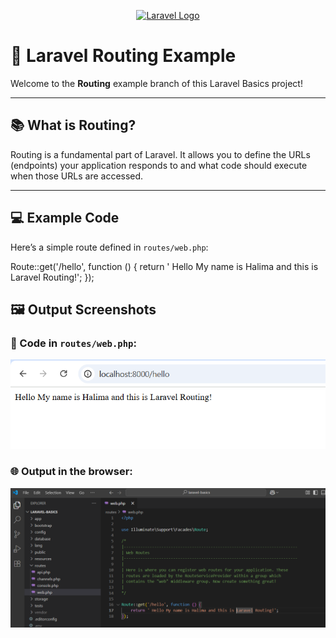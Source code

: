 <p align="center"><a href="https://laravel.com" target="_blank"><img src="https://raw.githubusercontent.com/laravel/art/master/logo-lockup/5%20SVG/2%20CMYK/1%20Full%20Color/laravel-logolockup-cmyk-red.svg" width="400" alt="Laravel Logo"></a></p>



# 🚦 Laravel Routing Example

Welcome to the **Routing** example branch of this Laravel Basics project!

---

## 📚 What is Routing?

Routing is a fundamental part of Laravel. It allows you to define the URLs (endpoints) your application responds to and what code should execute when those URLs are accessed.

---

## 💻 Example Code

Here’s a simple route defined in `routes/web.php`:


Route::get('/hello', function () {
    return ' Hello My name is Halima and this is Laravel Routing!';
});

## 🖼️ Output Screenshots

### 📄 Code in `routes/web.php`:
<p align="center">
  <img src="routing-output.png/img1.png" width="700" alt="Route Code Screenshot">
</p>

### 🌐 Output in the browser:
<p align="center">
  <img src="routing-output.png/img2.png" width="700" alt="Browser Output Screenshot">
</p>


